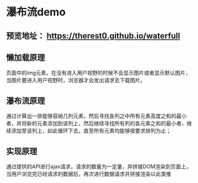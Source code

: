 # 瀑布流demo
## 预览地址： https://therest0.github.io/waterfull
## 懒加载原理
页面中的img元素，在没有进入用户视野的时候不会显示图片或者显示默认图片，当图片要进入用户视野时，浏览器才会发出请求去下载图片。
## 瀑布流原理
通过计算出一排能够容纳几列元素，然后寻找各列之中所有元素高度之和的最小者，并将新的元素添加到该列上，然后继续寻找所有列的各元素之和的最小者，继续添加至该列上，如此循环下去，直至所有元素均能够按要求排列为止；
## 实现原理
通过提供的API进行ajax请求，请求的数量为一定量，并拼接DOM渲染到页面上，当用户浏览完已经请求的数据后，再次进行数据请求并拼接渲染以此类推

